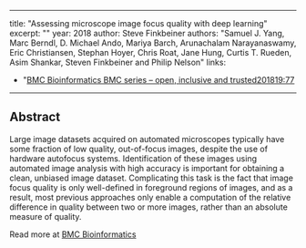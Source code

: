 ---
title: "Assessing microscope image focus quality with deep learning"
excerpt: ""
year: 2018
author: Steve Finkbeiner
authors: "Samuel J. Yang, Marc Berndl, D. Michael Ando, Mariya Barch, Arunachalam Narayanaswamy, Eric Christiansen, Stephan Hoyer, Chris Roat, Jane Hung, Curtis T. Rueden, Asim Shankar, Steven Finkbeiner and Philip Nelson"
links:
  - "[BMC Bioinformatics BMC series – open, inclusive and trusted201819:77](https://doi.org/10.1186/s12859-018-2087-4)
 ---


## Abstract

Large image datasets acquired on automated microscopes typically have some fraction of low quality, out-of-focus images, despite the use of hardware autofocus systems. Identification of these images using automated image analysis with high accuracy is important for obtaining a clean, unbiased image dataset. Complicating this task is the fact that image focus quality is only well-defined in foreground regions of images, and as a result, most previous approaches only enable a computation of the relative difference in quality between two or more images, rather than an absolute measure of quality.

Read more at [BMC Bioinformatics](https://bmcbioinformatics.biomedcentral.com/articles/10.1186/s12859-018-2087-4)
